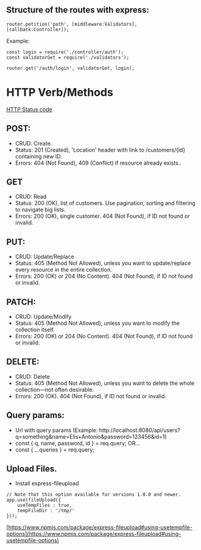 ## Structure of the routes with express:

```
router.petition('path', [middleware:Validators], [callback:Controller]);
```

Example:
```
const login = require('./controller/auth');
const validatorGet = require('./validators');

router.get('/auth/login', validatorGet, login);
```

# HTTP Verb/Methods
[HTTP Status code](https://developer.mozilla.org/es/docs/Web/HTTP/Status)

## POST:

- CRUD: Create.
- Status: 201 (Created), 'Location' header with link to /customers/{id} containing new ID.
- Errors: 404 (Not Found), 409 (Conflict) if resource already exists..

## GET

- CRUD: Read
- Status: 200 (OK), list of customers. Use pagination, sorting and filtering to navigate big lists.
- Errors: 200 (OK), single customer. 404 (Not Found), if ID not found or invalid.

## PUT:

- CRUD: Update/Replace
- Status: 405 (Method Not Allowed), unless you want to update/replace every resource in the entire collection.
- Errors: 200 (OK) or 204 (No Content). 404 (Not Found), if ID not found or invalid.

## PATCH:

- CRUD: Update/Modify
- Status: 405 (Method Not Allowed), unless you want to modify the collection itself.
- Errors: 200 (OK) or 204 (No Content). 404 (Not Found), if ID not found or invalid.

## DELETE:

- CRUD: Delete
- Status: 405 (Method Not Allowed), unless you want to delete the whole collection—not often desirable.
- Errors: 200 (OK). 404 (Not Found), if ID not found or invalid.


## Query params:
- Url with query params (Example: http://localhost:8080/api/users?q=something&name=Elis+Antonio&password=123456&id=1)
- const { q, name, password, id } = req.query;
OR...
- const { ...queries } = req.query;



## Upload Files.
- Install express-fileupload

```
// Note that this option available for versions 1.0.0 and newer.
app.use(fileUpload({
    useTempFiles : true,
    tempFileDir : '/tmp/'
}));
```

[https://www.npmjs.com/package/express-fileupload#using-usetempfile-options](https://www.npmjs.com/package/express-fileupload#using-usetempfile-options)